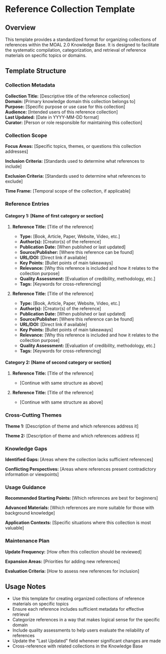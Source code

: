 # Reference Collection Template

## Overview
This template provides a standardized format for organizing collections of references within the MOAL 2.0 Knowledge Base. It is designed to facilitate the systematic compilation, categorization, and retrieval of reference materials on specific topics or domains.

## Template Structure

### Collection Metadata
**Collection Title:** [Descriptive title of the reference collection]  
**Domain:** [Primary knowledge domain this collection belongs to]  
**Purpose:** [Specific purpose or use case for this collection]  
**Audience:** [Intended users of this reference collection]  
**Last Updated:** [Date in YYYY-MM-DD format]  
**Curator:** [Person or role responsible for maintaining this collection]  

### Collection Scope
**Focus Areas:** [Specific topics, themes, or questions this collection addresses]

**Inclusion Criteria:** [Standards used to determine what references to include]

**Exclusion Criteria:** [Standards used to determine what references to exclude]

**Time Frame:** [Temporal scope of the collection, if applicable]

### Reference Entries

#### Category 1: [Name of first category or section]
1. **Reference Title:** [Title of the reference]
   - **Type:** [Book, Article, Paper, Website, Video, etc.]
   - **Author(s):** [Creator(s) of the reference]
   - **Publication Date:** [When published or last updated]
   - **Source/Publisher:** [Where this reference can be found]
   - **URL/DOI:** [Direct link if available]
   - **Key Points:** [Bullet points of main takeaways]
   - **Relevance:** [Why this reference is included and how it relates to the collection purpose]
   - **Quality Assessment:** [Evaluation of credibility, methodology, etc.]
   - **Tags:** [Keywords for cross-referencing]

2. **Reference Title:** [Title of the reference]
   - **Type:** [Book, Article, Paper, Website, Video, etc.]
   - **Author(s):** [Creator(s) of the reference]
   - **Publication Date:** [When published or last updated]
   - **Source/Publisher:** [Where this reference can be found]
   - **URL/DOI:** [Direct link if available]
   - **Key Points:** [Bullet points of main takeaways]
   - **Relevance:** [Why this reference is included and how it relates to the collection purpose]
   - **Quality Assessment:** [Evaluation of credibility, methodology, etc.]
   - **Tags:** [Keywords for cross-referencing]

#### Category 2: [Name of second category or section]
1. **Reference Title:** [Title of the reference]
   - [Continue with same structure as above]

2. **Reference Title:** [Title of the reference]
   - [Continue with same structure as above]

### Cross-Cutting Themes
**Theme 1:** [Description of theme and which references address it]

**Theme 2:** [Description of theme and which references address it]

### Knowledge Gaps
**Identified Gaps:** [Areas where the collection lacks sufficient references]

**Conflicting Perspectives:** [Areas where references present contradictory information or viewpoints]

### Usage Guidance
**Recommended Starting Points:** [Which references are best for beginners]

**Advanced Materials:** [Which references are more suitable for those with background knowledge]

**Application Contexts:** [Specific situations where this collection is most valuable]

### Maintenance Plan
**Update Frequency:** [How often this collection should be reviewed]

**Expansion Areas:** [Priorities for adding new references]

**Evaluation Criteria:** [How to assess new references for inclusion]

## Usage Notes
- Use this template for creating organized collections of reference materials on specific topics
- Ensure each reference includes sufficient metadata for effective retrieval
- Categorize references in a way that makes logical sense for the specific domain
- Include quality assessments to help users evaluate the reliability of references
- Update the "Last Updated" field whenever significant changes are made
- Cross-reference with related collections in the Knowledge Base
